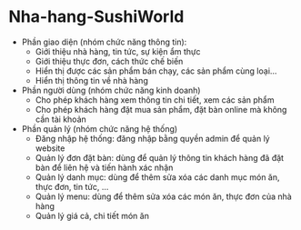 # Nha-hang-SushiWorld

-	Phần giao diện (nhóm chức năng thông tin):
    +	Giới thiệu nhà hàng, tin tức, sự kiện ẩm thực
    +	Giới thiệu thực đơn, cách thức chế biến
    +	Hiển thị được các sản phẩm bán chạy, các sản phẩm cùng loại…
    +	Hiển thị thông tin về nhà hàng
-	Phần người dùng (nhóm chức năng kinh doanh) 
    +	Cho phép khách hàng xem thông tin chi tiết, xem các sản phẩm
    +	Cho phép khách hàng đặt mua sản phẩm, đặt bàn online mà không cần tài khoản
-	Phần quản lý (nhóm chức năng hệ thống)
    +	Đăng nhập hệ thống: đăng nhập bằng quyền admin để quản lý website
    +	Quản lý đơn đặt bàn: dùng để quản lý thông tin khách hàng đã đặt bàn để liên hệ và tiến hành xác nhận
    +	Quản lý danh mục: dùng để thêm sửa xóa các danh mục món ăn, thực đơn, tin tức, ...
    +	Quản lý menu: dùng để thêm sửa xóa các món ăn, thực đơn của nhà hàng
    +	Quản lý giá cả, chi tiết món ăn
